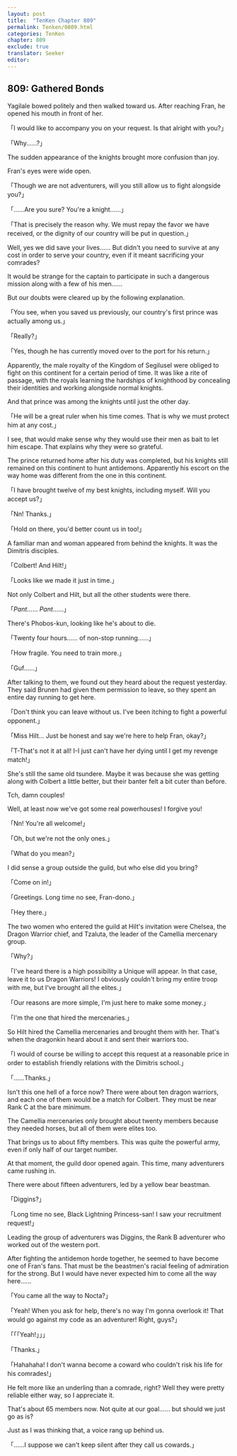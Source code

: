 ```yaml
---
layout: post
title:  "TenKen Chapter 809"
permalink: Tenken/0809.html
categories: TenKen
chapter: 809
exclude: true
translator: Seeker
editor: 
---
```

<h2 id="ch809">809: Gathered Bonds</h2>

Yagilale bowed politely and then walked toward us. After reaching Fran, he opened his mouth in front of her.

「I would like to accompany you on your request. Is that alright with you?」

「Why……?」

The sudden appearance of the knights brought more confusion than joy.

Fran's eyes were wide open.

「Though we are not adventurers, will you still allow us to fight alongside you?」

「……Are you sure? You're a knight……」

「That is precisely the reason why. We must repay the favor we have received, or the dignity of our country will be put in question.」

Well, yes we did save your lives…… But didn't you need to survive at any cost in order to serve your country, even if it meant sacrificing your comrades?

It would be strange for the captain to participate in such a dangerous mission along with a few of his men……

But our doubts were cleared up by the following explanation.

「You see, when you saved us previously, our country's first prince was actually among us.」

「Really?」

「Yes, though he has currently moved over to the port for his return.」

Apparently, the male royalty of the Kingdom of Segilusel were obliged to fight on this continent for a certain period of time. It was like a rite of passage, with the royals learning the hardships of knighthood by concealing their identities and working alongside normal knights.

And that prince was among the knights until just the other day.

「He will be a great ruler when his time comes. That is why we must protect him at any cost.」

I see, that would make sense why they would use their men as bait to let him escape. That explains why they were so grateful.

The prince returned home after his duty was completed, but his knights still remained on this continent to hunt antidemons. Apparently his escort on the way home was different from the one in this continent.

「I have brought twelve of my best knights, including myself. Will you accept us?」

「Nn! Thanks.」

「Hold on there, you'd better count us in too!」

A familiar man and woman appeared from behind the knights. It was the Dimitris disciples.

「Colbert! And Hilt!」

「Looks like we made it just in time.」

Not only Colbert and Hilt, but all the other students were there.

「*Pant*…… *Pant*……」

There's Phobos-kun, looking like he's about to die.

「Twenty four hours…… of non-stop running……」

「How fragile. You need to train more.」

「Guf……」

After talking to them, we found out they heard about the request yesterday. They said Brunen had given them permission to leave, so they spent an entire day running to get here.

「Don't think you can leave without us. I've been itching to fight a powerful opponent.」

「Miss Hilt… Just be honest and say we're here to help Fran, okay?」

「T-That's not it at all! I-I just can't have her dying until I get my revenge match!」

She's still the same old tsundere. Maybe it was because she was getting along with Colbert a little better, but their banter felt a bit cuter than before.

Tch, damn couples!

Well, at least now we've got some real powerhouses! I forgive you!

「Nn! You're all welcome!」

「Oh, but we're not the only ones.」

「What do you mean?」

I did sense a group outside the guild, but who else did you bring?

「Come on in!」

「Greetings. Long time no see, Fran-dono.」

「Hey there.」

The two women who entered the guild at Hilt's invitation were Chelsea, the Dragon Warrior chief, and Tzaluta, the leader of the Camellia mercenary group.

「Why?」

「I've heard there is a high possibility a Unique will appear. In that case, leave it to us Dragon Warriors! I obviously couldn't bring my entire troop with me, but I've brought all the elites.」

「Our reasons are more simple, I'm just here to make some money.」

「I'm the one that hired the mercenaries.」

So Hilt hired the Camellia mercenaries and brought them with her. That's when the dragonkin heard about it and sent their warriors too.

「I would of course be willing to accept this request at a reasonable price in order to establish friendly relations with the Dimitris school.」

「……Thanks.」

Isn't this one hell of a force now? There were about ten dragon warriors, and each one of them would be a match for Colbert. They must be near Rank C at the bare minimum.

The Camellia mercenaries only brought about twenty members because they needed horses, but all of them were elites too.

That brings us to about fifty members. This was quite the powerful army, even if only half of our target number.

At that moment, the guild door opened again. This time, many adventurers came rushing in.

There were about fifteen adventurers, led by a yellow bear beastman.

「Diggins?」

「Long time no see, Black Lightning Princess-san! I saw your recruitment request!」

Leading the group of adventurers was Diggins, the Rank B adventurer who worked out of the western port.

After fighting the antidemon horde together, he seemed to have become one of Fran's fans. That must be the beastmen's racial feeling of admiration for the strong. But I would have never expected him to come all the way here……

「You came all the way to Nocta?」

「Yeah! When you ask for help, there's no way I'm gonna overlook it! That would go against my code as an adventurer! Right, guys?」

「「「Yeah!」」」

「Thanks.」

「Hahahaha! I don't wanna become a coward who couldn't risk his life for his comrades!」

He felt more like an underling than a comrade, right? Well they were pretty reliable either way, so I appreciate it.

That's about 65 members now. Not quite at our goal…… but should we just go as is?

Just as I was thinking that, a voice rang up behind us.

「……I suppose we can't keep silent after they call us cowards.」



